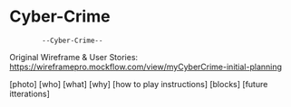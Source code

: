 # Cyber-Crime
            --Cyber-Crime--


Original Wireframe & User Stories:
https://wireframepro.mockflow.com/view/myCyberCrime-initial-planning

[photo]
            [who]
            [what]
            [why]
            [how to play instructions]
            [blocks]
            [future itterations]
